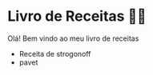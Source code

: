# Livro de Receitas :man_cook:

Olá! Bem vindo ao meu livro de receitas 

- Receita de strogonoff
- pavet